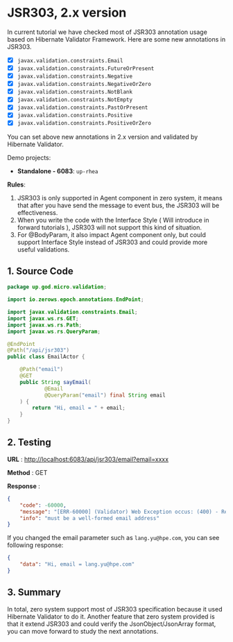 # JSR303, 2.x version

In current tutorial we have checked most of JSR303 annotation usage based on Hibernate Validator Framework. Here are
some new annotations in JSR303.

* [x] `javax.validation.constraints.Email`
* [x] `javax.validation.constraints.FutureOrPresent`
* [x] `javax.validation.constraints.Negative`
* [x] `javax.validation.constraints.NegativeOrZero`
* [x] `javax.validation.constraints.NotBlank`
* [x] `javax.validation.constraints.NotEmpty`
* [x] `javax.validation.constraints.PastOrPresent`
* [x] `javax.validation.constraints.Positive`
* [x] `javax.validation.constraints.PositiveOrZero`

You can set above new annotations in 2.x version and validated by Hibernate Validator.

Demo projects:

* **Standalone - 6083**: `up-rhea`

**Rules**:

1. JSR303 is only supported in Agent component in zero system, it means that after you have send the message to event
   bus, the JSR303 will be effectiveness.
2. When you write the code with the Interface Style \( Will introduce in forward tutorials \), JSR303 will not support
   this kind of situation.
3. For @BodyParam, it also impact Agent component only, but could support Interface Style instead of JSR303 and could
   provide more useful validations.

## 1. Source Code

```java
package up.god.micro.validation;

import io.zerows.epoch.annotations.EndPoint;

import javax.validation.constraints.Email;
import javax.ws.rs.GET;
import javax.ws.rs.Path;
import javax.ws.rs.QueryParam;

@EndPoint
@Path("/api/jsr303")
public class EmailActor {

    @Path("email")
    @GET
    public String sayEmail(
            @Email
            @QueryParam("email") final String email
    ) {
        return "Hi, email = " + email;
    }
}
```

## 2. Testing

**URL** : [http://localhost:6083/api/jsr303/email?email=xxxx](http://localhost:6083/api/jsr303/email?email=xxxx)

**Method** : GET

**Response** :

```json
{
    "code": -60000,
    "message": "[ERR-60000] (Validator) Web Exception occus: (400) - Request validation handler, class = class up.god.micro.validation.EmailActor, method = public java.lang.String up.god.micro.validation.EmailActor.sayEmail(java.lang.String), message = must be a well-formed email address.",
    "info": "must be a well-formed email address"
}
```

If you changed the email parameter such as `lang.yu@hpe.com`, you can see following response:

```json
{
    "data": "Hi, email = lang.yu@hpe.com"
}
```

## 3. Summary

In total, zero system support most of JSR303 specification because it used Hibernate Validator to do it. Another feature
that zero system provided is that it extend JSR303 and could verify the JsonObject/JsonArray format, you can move
forward to study the next annotations.

